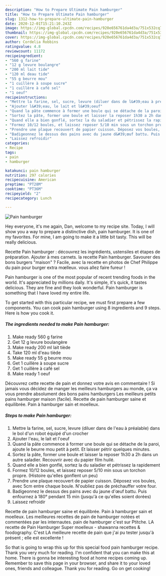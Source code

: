 ```yaml
---
description: "How to Prepare Ultimate Pain hamburger"
title: "How to Prepare Ultimate Pain hamburger"
slug: 1312-how-to-prepare-ultimate-pain-hamburger
date: 2020-12-01T15:21:10.243Z
image: https://img-global.cpcdn.com/recipes/920e656761da4d3a/751x532cq70/pain-hamburger-photo-principale-de-la-recette.jpg
thumbnail: https://img-global.cpcdn.com/recipes/920e656761da4d3a/751x532cq70/pain-hamburger-photo-principale-de-la-recette.jpg
cover: https://img-global.cpcdn.com/recipes/920e656761da4d3a/751x532cq70/pain-hamburger-photo-principale-de-la-recette.jpg
author: Cordelia Robbins
ratingvalue: 4.8
reviewcount: 11172
recipeingredient:
- "560 g farine"
- "12 g levure boulangre"
- "200 ml lait tide"
- "120 ml deau tide"
- "55 g beurre mou"
- "1 cuillère à soupe sucre"
- "1 cuillère à café sel"
- "1 oeuf"
recipeinstructions:
- "Mettre la farine, sel, sucre, levure (diluer dans de l&#39;eau à préalable) dans le bol d&#39;un robot équipé d&#39;un crocher"
- "Ajouter l&#39;eau, le lait et l&#39;oeuf"
- "Quand la pâte commence à former une boule qui se détache de la paroi, ajoute le beurre mou petit à petit. Et laisser pétrir quelques minutes."
- "Sortez la pâte, former une boule et laisser la reposer 1h30 a 2h dans un autre saladier. Recouvrir avec du papier film huilé."
- "Quand elle a bien gonflé, sortez la du saladier et pétrissez la rapidement"
- "Formez 10/12 boules, et laissez reposer 5/10 min sous un torchon propre. (Histoire qu&#39;elles gonflent un peu)"
- "Prendre une plaque recouvert de papier cuisson. Déposez vos boules, avec 5cm entre chaque boule. N&#39;oubliez pas de préchauffer votre four."
- "Badigeonnez le dessus des pains avec du jaune d&#39;œuf battu. Puis enfournez à 180° pendant 15 min (jusqu&#39;à ce qu&#39;elles soient dorées)"
- "Laissez refroidir"
categories:
- Recipe
tags:
- pain
- hamburger

katakunci: pain hamburger 
nutrition: 297 calories
recipecuisine: American
preptime: "PT28M"
cooktime: "PT36M"
recipeyield: "2"
recipecategory: Lunch

---
```



![Pain hamburger](https://img-global.cpcdn.com/recipes/920e656761da4d3a/751x532cq70/pain-hamburger-photo-principale-de-la-recette.jpg)

Hey everyone, it's me again, Dan, welcome to my recipe site. Today, I will show you a way to prepare a distinctive dish, pain hamburger. It is one of my favorites. For mine, I am going to make it a little bit tasty. This will be really delicious.

Recette Pain hamburger : découvrez les ingrédients, ustensiles et étapes de préparation. Ajouter à mes carnets. la recette Pain hamburger. Savourer des bons burgers &#34;maison&#34; ? Facile, avec la recette en photos de Chef Philippe du pain pour burger extra mœlleux. vous allez faire fureur !

Pain hamburger is one of the most popular of recent trending foods in the world. It's appreciated by millions daily. It's simple, it's quick, it tastes delicious. They are fine and they look wonderful. Pain hamburger is something that I have loved my entire life.


To get started with this particular recipe, we must first prepare a few components. You can cook pain hamburger using 8 ingredients and 9 steps. Here is how you cook it.

<!--inarticleads1-->

##### The ingredients needed to make Pain hamburger:

1. Make ready 560 g farine
1. Get 12 g levure boulangère
1. Make ready 200 ml lait tiède
1. Take 120 ml d&#39;eau tiède
1. Make ready 55 g beurre mou
1. Get 1 cuillère à soupe sucre
1. Get 1 cuillère à café sel
1. Make ready 1 oeuf


Découvrez cette recette de pain et donnez votre avis en commentaire ! Si jamais vous décidez de manger les meilleurs hamburgers au monde, ça va vous prendre absolument des bons pains hamburgers Les meilleurs petits pains hamburger maison (facile). Recette de pain hamburger saine et équilibrée. Pain à hamburger sain et moelleux. 

<!--inarticleads2-->

##### Steps to make Pain hamburger:

1. Mettre la farine, sel, sucre, levure (diluer dans de l&#39;eau à préalable) dans le bol d&#39;un robot équipé d&#39;un crocher
1. Ajouter l&#39;eau, le lait et l&#39;oeuf
1. Quand la pâte commence à former une boule qui se détache de la paroi, ajoute le beurre mou petit à petit. Et laisser pétrir quelques minutes.
1. Sortez la pâte, former une boule et laisser la reposer 1h30 a 2h dans un autre saladier. Recouvrir avec du papier film huilé.
1. Quand elle a bien gonflé, sortez la du saladier et pétrissez la rapidement
1. Formez 10/12 boules, et laissez reposer 5/10 min sous un torchon propre. (Histoire qu&#39;elles gonflent un peu)
1. Prendre une plaque recouvert de papier cuisson. Déposez vos boules, avec 5cm entre chaque boule. N&#39;oubliez pas de préchauffer votre four.
1. Badigeonnez le dessus des pains avec du jaune d&#39;œuf battu. Puis enfournez à 180° pendant 15 min (jusqu&#39;à ce qu&#39;elles soient dorées)
1. Laissez refroidir


Recette de pain hamburger saine et équilibrée. Pain à hamburger sain et moelleux. Les meilleures recettes de pain de hamburger notées et commentées par les internautes. pain de hamburger c&#39;est sur Ptitche. LA recette de Pain Hamburger Super moelleux - shawanna recettes &amp; foodography. C&#39;est LA meilleure recette de pain que j&#39;ai pu tester jusqu&#39;à présent ; elle est excellente ! 

So that is going to wrap this up for this special food pain hamburger recipe. Thank you very much for reading. I'm confident that you can make this at home. There is gonna be interesting food at home recipes coming up. Remember to save this page in your browser, and share it to your loved ones, friends and colleague. Thank you for reading. Go on get cooking!

